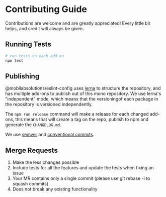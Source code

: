 # Contributing Guide

Contributions are welcome and are greatly appreciated! Every little bit helps, and credit will
always be given.

## Running Tests

```bash
# run tests on each add-on
npm test
```

## Publishing

@mobilabsolutions/eslint-config uses [lerna](https://github.com/lerna/lerna) to structure the repository, and has multiple add-ons to publish out of this mono repository.
We use lerna's "independent" mode, which means that the versioningof each package in the repository is versioned independently.

The `npm run release` command will make a release for each changed add-ons, this means that will create a tag on the repo, publish to npm and generate the `CHANGELOG.md`.

We use [semver](https://semver.org/) and [conventional commits](https://conventionalcommits.org/).

## Merge Requests

1. Make the less changes possible
2. Include tests for all the features and update the tests when fixing an issue
3. Your MR contains only a single commit (please use git rebase -i to squash commits)
4. Does not break any existing functionality

